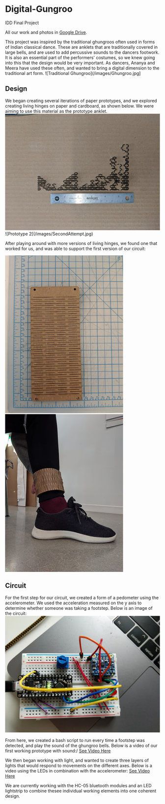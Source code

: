 # Digital-Gungroo
IDD Final Project

All our work and photos in [Google Drive](https://drive.google.com/drive/folders/1AlLCML_3bFY2mgS-XThAkAVHnjg3Gx6r?usp=sharing).

This project was inspired by the traditional ghungroos often used in forms of Indian classical dance. These are anklets that are traditionally covered in large bells, and are used to add percussive sounds to the dancers footwork. It is also an essential part of the performers' costumes, so we knew going into this that the design would be very important. As dancers, Ananya and Meera have used these often, and wanted to bring a digital dimension to the traditional art form. 
![Traditional Ghungroo](/images/Ghungroo.jpg]

## Design
We began creating several iterations of paper prototypes, and we explored creating living hinges on paper and cardboard, as shown below. We were aiming to use this material as the prototype anklet. 
![Prototype 1](/images/FirstAttempt.jpg)
![Prototype 2[(/images/SecondAttempt.jpg)

After playing around with more versions of living hinges, we found one that worked for us, and was able to support the first version of our circuit:

![Prototype 3](/images/ThirdAttempt_1.jpg)
![Prototype 3 Worn](/images/ThirdAttempt_2.jpg)

## Circuit
For the first step for our circuit, we created a form of a pedometer using the accelerometer. We used the acceleration measured on the y axis to determine whether someone was taking a footstep. Below is an image of the circuit:
![First Circuit](/images/AccelerometerCircuit.jpg)

From here, we created a bash script to run every time a footstep was detected, and play the sound of the ghungroo bells. Below is a video of our first working prototype with sound:/
[See Video Here](https://drive.google.com/open?id=1kgregFIQAMCG6QkecJbtPY6cUl8rYSMW)

We then began working with light, and wanted to create three layers of lights that would respond to movements on the different axes. Below is a video using the LEDs in combination with the accelerometer:
[See Video Here](https://drive.google.com/file/d/1_J5kBKLptu_eg036MyOKKOaFNdn7jq2I/view?usp=sharing)

We are currently working with the HC-05 bluetooth modules and an LED lightstrip to combine thesee individual working elements into one coherent design. 
